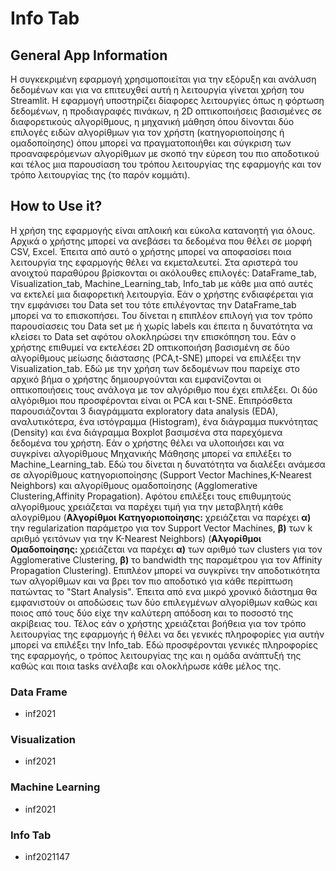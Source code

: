 # Info Tab

## General App Information
Η συγκεκριμένη εφαρμογή χρησιμοποιείται για την εξόρυξη και ανάλυση δεδομένων και για να επιτευχθεί αυτή η λειτουργία γίνεται χρήση του Streamlit. Η εφαρμογή υποστηρίζει δίαφορες λειτουργίες όπως η φόρτωση δεδομένων, η προδιαγραφές πινάκων, η 2D οπτικοποιήσεις βασισμένες σε διαφορετικούς αλγορίθμους, η μηχανική μάθηση όπου δίνονται δύο επιλογές ειδών αλγορίθμων για τον χρήστη (κατηγοριοποίησης ή ομαδοποίησης) όπου μπορεί να πραγματοποιήθει και σύγκριση των προαναφερόμενων αλγορίθμων με σκοπό την εύρεση του πιο αποδοτικού και τέλος μια παρουσίαση του τρόπου λειτουργίας της εφαρμογής και τον τρόπο λειτουργίας της (το παρόν κομμάτι).

## How to Use it?
Η χρήση της εφαρμογής είναι απλοική και εύκολα κατανοητή για όλους. Αρχικά ο χρήστης μπορεί να ανεβάσει τα δεδομένα που θέλει σε μορφή CSV, Excel. Έπειτα από αυτό ο χρήστης μπορεί να αποφασίσει ποια λειτουργία της εφαρμογής θέλει να εκμεταλευτεί. Στα αριστερά του ανοιχτού παραθύρου βρίσκονται οι ακόλουθες επιλογές:  DataFrame_tab, Visualization_tab, Machine_Learning_tab, Info_tab με κάθε μια από αυτές να εκτελεί μια διαφορετική λειτουργία. Εάν ο χρήστης ενδιαφέρεται για την εμφάνισει του Data set του τότε επιλέγοντας την DataFrame_tab μπορεί να το επισκοπήσει. Του δίνεται η επιπλέον επιλογή για τον τρόπο παρουσίασεις του Data set με ή χωρίς labels και έπειτα η δυνατότητα να κλείσει το Data set αφότου ολοκληρώσει την επισκόπηση του. Εάν ο χρήστης επιθυμεί να εκτελέσει 2D οπτικοποιήση βασισμένη σε δύο αλγορίθμους μείωσης διάστασης (PCA,t-SNE) μπορεί να επιλέξει την Visualization_tab. Εδώ με την χρήση των δεδομένων που παρείχε στο αρχικό βήμα ο χρήστης δημιουργούνται και εμφανίζονται οι οπτικοποιήσεις τους ανάλογα με τον αλγόριθμο που έχει επιλέξει. Οι δύο αλγόριθμοι που προσφέρονται είναι οι PCA και t-SNE. Επιπρόσθετα παρουσιάζονται 3 διαγράμματα exploratory data analysis (EDA), αναλυτικότερα, ένα ιστόγραμμα (Histogram), ένα διάγραμμα πυκνότητας (Density) και ένα διάγραμμα Boxplot βασιμσένα στα παρεχόμενα δεδομένα του χρήστη. Εάν ο χρήστης θέλει να υλοποιήσει και να συγκρίνει αλγορίθμους Μηχανικής Μάθησης μπορεί να επιλέξει το Machine_Learning_tab. Εδώ του δίνεται η δυνατότητα να διαλέξει ανάμεσα σε αλγορίθμους κατηγοριοποίησης (Support Vector Machines,K-Nearest Neighbors) και αλγορίθμους ομαδοποίησης (Agglomerative Clustering,Affinity Propagation). Αφότου επιλέξει τους επιθυμητούς αλγορίθμους χρειάζεται να παρέχει τιμή για την μεταβλητή κάθε αλογρίθμου (**Αλγορίθμοι Κατηγοριοποίησης:**  χρειάζεται να παρέχει **α)**  την regularization παράμετρο για τον Support Vector Machines, **β)**  των k αριθμό γειτόνων για την K-Nearest Neighbors) (**Αλγορίθμοι Ομαδοποίησης:**  χρειάζεται να παρέχει **α)**  των αριθμό των clusters για τον Agglomerative Clustering, **β)**  το bandwidth της παραμέτρου για τον Affinity Propagation Clustering). Επιπλέον μπορεί να συγκρίνει την αποδοτικότητα των αλγορίθμων και να βρει τον πιο αποδοτικό για κάθε περίπτωση πατώντας το "Start Analysis". Έπειτα από ενα μικρό χρονικό διάστημα θα εμφανιστούν οι αποδώσεις των δύο επιλεγμένων αλγορίθμων καθώς και ποιος από τους δύο είχε την καλύτερη απόδοση και το ποσοστό της ακρίβειας του. Τέλος εάν ο χρήστης χρειάζεται βοήθεια για τον τρόπο λειτουργίας της εφαρμογής ή θέλει να δει γενικές πληροφορίες για αυτήν μπορεί να επιλέξει την Info_tab. Εδώ προσφέρονται γενικές πληροφορίες της εφαρμογής, ο τρόπος λειτουργίας της και η ομάδα ανάπτυξή της καθώς και ποια tasks ανέλαβε και ολοκλήρωσε κάθε μέλος της.


### Data Frame

- inf2021

### Visualization

- inf2021

### Machine Learning

- inf2021

### Info Tab

- inf2021147

